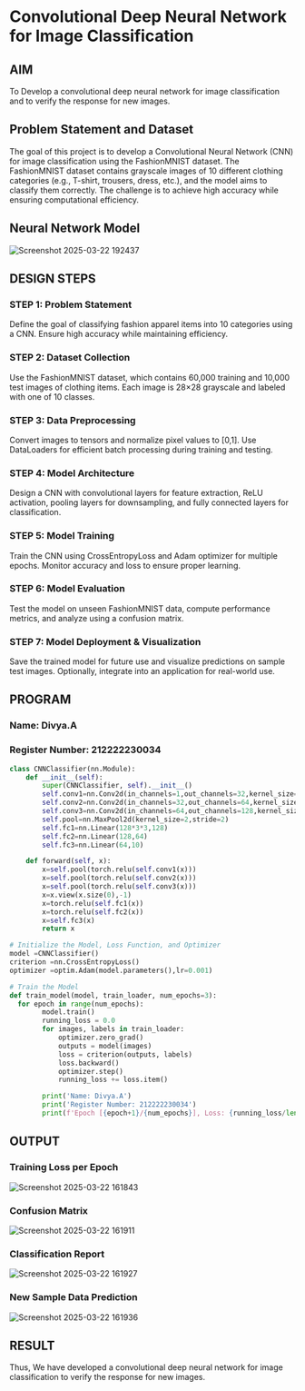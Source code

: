 # Convolutional Deep Neural Network for Image Classification

## AIM

To Develop a convolutional deep neural network for image classification and to verify the response for new images.

## Problem Statement and Dataset

The goal of this project is to develop a Convolutional Neural Network (CNN) for image classification using the FashionMNIST dataset. The FashionMNIST dataset contains grayscale images of 10 different clothing categories (e.g., T-shirt, trousers, dress, etc.), and the model aims to classify them correctly. The challenge is to achieve high accuracy while ensuring computational efficiency.

## Neural Network Model

![Screenshot 2025-03-22 192437](https://github.com/user-attachments/assets/e61766c2-a7d4-43e6-9264-640e00099459)


## DESIGN STEPS

### STEP 1: Problem Statement
Define the goal of classifying fashion apparel items into 10 categories using a CNN. Ensure high accuracy while maintaining efficiency.

### STEP 2: Dataset Collection
Use the FashionMNIST dataset, which contains 60,000 training and 10,000 test images of clothing items. Each image is 28×28 grayscale and labeled with one of 10 classes.

### STEP 3: Data Preprocessing
Convert images to tensors and normalize pixel values to [0,1]. Use DataLoaders for efficient batch processing during training and testing.

### STEP 4: Model Architecture
Design a CNN with convolutional layers for feature extraction, ReLU activation, pooling layers for downsampling, and fully connected layers for classification.

### STEP 5: Model Training
Train the CNN using CrossEntropyLoss and Adam optimizer for multiple epochs. Monitor accuracy and loss to ensure proper learning.

### STEP 6: Model Evaluation
Test the model on unseen FashionMNIST data, compute performance metrics, and analyze using a confusion matrix.

### STEP 7: Model Deployment & Visualization
Save the trained model for future use and visualize predictions on sample test images. Optionally, integrate into an application for real-world use.


## PROGRAM

### Name: Divya.A
### Register Number: 212222230034
```python
class CNNClassifier(nn.Module):
    def __init__(self):
        super(CNNClassifier, self).__init__()
        self.conv1=nn.Conv2d(in_channels=1,out_channels=32,kernel_size=3,padding=1)
        self.conv2=nn.Conv2d(in_channels=32,out_channels=64,kernel_size=3,padding=1)
        self.conv3=nn.Conv2d(in_channels=64,out_channels=128,kernel_size=3,padding=1)
        self.pool=nn.MaxPool2d(kernel_size=2,stride=2)
        self.fc1=nn.Linear(128*3*3,128)
        self.fc2=nn.Linear(128,64)
        self.fc3=nn.Linear(64,10)

    def forward(self, x):
        x=self.pool(torch.relu(self.conv1(x)))
        x=self.pool(torch.relu(self.conv2(x)))
        x=self.pool(torch.relu(self.conv3(x)))
        x=x.view(x.size(0),-1)
        x=torch.relu(self.fc1(x))
        x=torch.relu(self.fc2(x))
        x=self.fc3(x)
        return x
```

```python
# Initialize the Model, Loss Function, and Optimizer
model =CNNClassifier()
criterion =nn.CrossEntropyLoss()
optimizer =optim.Adam(model.parameters(),lr=0.001)
```

```python
# Train the Model
def train_model(model, train_loader, num_epochs=3):
  for epoch in range(num_epochs):
        model.train()
        running_loss = 0.0
        for images, labels in train_loader:
            optimizer.zero_grad()
            outputs = model(images)
            loss = criterion(outputs, labels)
            loss.backward()
            optimizer.step()
            running_loss += loss.item()

        print('Name: Divya.A')
        print('Register Number: 212222230034')
        print(f'Epoch [{epoch+1}/{num_epochs}], Loss: {running_loss/len(train_loader):.4f}')
```

## OUTPUT
### Training Loss per Epoch

![Screenshot 2025-03-22 161843](https://github.com/user-attachments/assets/ea7db220-6dd5-4a3b-90f0-6d3350ca8b28)


### Confusion Matrix

![Screenshot 2025-03-22 161911](https://github.com/user-attachments/assets/8f698eb5-211e-4845-8eaf-c78a639d7e80)


### Classification Report

![Screenshot 2025-03-22 161927](https://github.com/user-attachments/assets/ccc6b5d9-4c47-4d35-98a1-d141f4c2ca5e)



### New Sample Data Prediction

![Screenshot 2025-03-22 161936](https://github.com/user-attachments/assets/51ba3c2a-f101-485a-bb16-ab7b2b745963)


## RESULT
Thus, We have developed a convolutional deep neural network for image classification to verify the response for new images.
